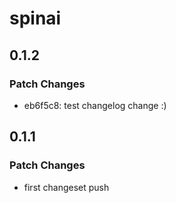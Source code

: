 # spinai

## 0.1.2

### Patch Changes

- eb6f5c8: test changelog change :)

## 0.1.1

### Patch Changes

- first changeset push
